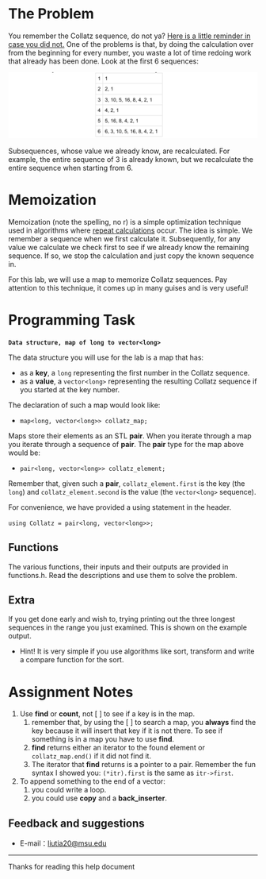 # The Problem

You remember the Collatz sequence, do not ya? [Here is a little reminder in case you did not.](https://en.wikipedia.org/wiki/Collatz_conjecture) One of the problems is that, by doing the calculation over from the beginning for every number, you waste a lot of time redoing work that already has been done. Look at the first 6 sequences:

![](https://raw.githubusercontent.com/liutiantian233/CPP-Lab/master/Lab08/Lab08-1.png)

Subsequences, whose value we already know, are recalculated. For example, the entire sequence of 3 is already known, but we recalculate the entire sequence when starting from 6.

# Memoization

Memoization (note the spelling, no r) is a simple optimization technique used in algorithms where [repeat calculations](https://en.wikipedia.org/wiki/Memoization) occur. The idea is simple. We remember a sequence when we first calculate it. Subsequently, for any value we calculate we check first to see if we already know the remaining sequence. If so, we stop the calculation and just copy the known sequence in.

For this lab, we will use a map to memorize Collatz sequences. Pay attention to this technique, it comes up in many guises and is very useful!

# Programming Task

**`Data structure, map of long to vector<long>`**

The data structure you will use for the lab is a map that has:

- as a **key**, a `long` representing the first number in the Collatz sequence.
- as a **value**, a `vector<long>` representing the resulting Collatz sequence if you started at the key number.

The declaration of such a map would look like:

- `map<long, vector<long>> collatz_map;`

Maps store their elements as an STL **pair**. When you iterate through a map you iterate through a sequence of **pair**. The **pair** type for the map above would be:

- `pair<long, vector<long>> collatz_element;`

Remember that, given such a **pair**, `collatz_element.first` is the key (the `long`) and `collatz_element.second` is the value (the `vector<long>` sequence).

For convenience, we have provided a using statement in the header.

`using Collatz = pair<long, vector<long>>;`

## Functions

The various functions, their inputs and their outputs are provided in functions.h. Read the descriptions and use them to solve the problem.

## Extra

If you get done early and wish to, trying printing out the three longest sequences in the range you just examined. This is shown on the example output.

- Hint! It is very simple if you use algorithms like sort, transform and write a compare function for the sort.

# Assignment Notes

1. Use **find** or **count**, not [ ] to see if a key is in the map.
   1. remember that, by using the [ ] to search a map, you **always** find the key because it will insert that key if it is not there. To see if something is in a map you have to use **find**.
   2. **find** returns either an iterator to the found element or `collatz_map.end()` if it did not find it.
   3. The iterator that **find** returns is a pointer to a pair. Remember the fun syntax I showed you: `(*itr).first` is the same as `itr->first`.
2. To append something to the end of a vector:
   1. you could write a loop.
   2. you could use **copy** and a **back_inserter**.

## Feedback and suggestions

- E-mail：<liutia20@msu.edu>

---------

Thanks for reading this help document
